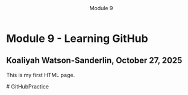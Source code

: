 <!DOCTYPE html>
<html lang="en">
<head>
<meta charset="UTF-8">
<meta name="viewport" content="width=device-width, initial-scale=1.0">
<title>Fun Times Coding</title>
</head>
<header> Module 9</header>
<body>
<h1>Module 9 - Learning GitHub</h1>
<h2> Koaliyah Watson-Sanderlin, October 27, 2025</h2>
<p>This is my first HTML page.</p>
</body>
</html># GitHubPractice
